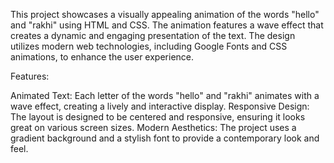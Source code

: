 This project showcases a visually appealing animation of the words "hello" and "rakhi" using HTML and CSS. The animation features a wave effect that creates a dynamic and engaging presentation of the text. 
The design utilizes modern web technologies, including Google Fonts and CSS animations, to enhance the user experience.

Features:

Animated Text: Each letter of the words "hello" and "rakhi" animates with a wave effect, creating a lively and interactive display.
Responsive Design: The layout is designed to be centered and responsive, ensuring it looks great on various screen sizes.
Modern Aesthetics: The project uses a gradient background and a stylish font to provide a contemporary look and feel.
